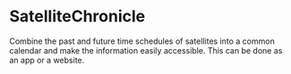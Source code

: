 SatelliteChronicle
==================

Combine the past and future time schedules of satellites into a common calendar and make the information easily accessible. This can be done as an app or a website.